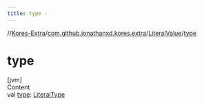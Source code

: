 ```yaml
---
title: type -
---
```

//[Kores-Extra](../../../index.md)/[com.github.jonathanxd.kores.extra](../index.md)/[LiteralValue](index.md)/[type](type.md)



# type  
[jvm]  
Content  
val [type](type.md): [LiteralType](../-literal-type/index.md)  



